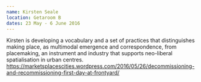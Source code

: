 ```yaml
---
name: Kirsten Seale
location: Getaroom B
dates: 23 May - 6 June 2016
---
```


Kirsten is developing a vocabulary and a set of practices that distinguishes making place, as multimodal emergence and correspondence, from placemaking, an instrument and industry that supports neo-liberal spatialisation in urban centres. https://marketsplacescities.wordpress.com/2016/05/26/decommissioning-and-recommissioning-first-day-at-frontyard/